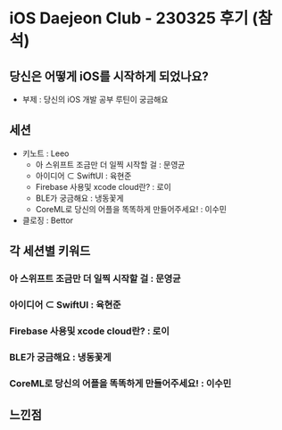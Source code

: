 # iOS Daejeon Club - 230325 후기 (참석)

## 당신은 어떻게 iOS를 시작하게 되었나요?

- 부제 : 당신의 iOS 개발 공부 루틴이 궁금해요


## 세션

- 키노트 : Leeo
  - 아 스위프트 조금만 더 일찍 시작할 걸 : 문영균 
  - 아이디어 ⊂ SwiftUI : 육현준
  - Firebase 사용및 xcode cloud란? : 로이
  - BLE가 궁금해요 : 냉동꽃게
  - CoreML로 당신의 어플을 똑똑하게 만들어주세요! : 이수민
- 클로징 : Bettor


## 각 세션별 키워드 

### 아 스위프트 조금만 더 일찍 시작할 걸 : 문영균 
### 아이디어 ⊂ SwiftUI : 육현준
### Firebase 사용및 xcode cloud란? : 로이
### BLE가 궁금해요 : 냉동꽃게
### CoreML로 당신의 어플을 똑똑하게 만들어주세요! : 이수민

## 느낀점
